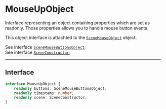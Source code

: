 # MouseUpObject 

Interface representing an object containing properties which are set as readonly. Those properties allows you to handle mouse button events.

This object interface is attachted to the [``SceneMouseObject``](./SceneMouseObject.md) object.

See interface [``SceneMouseButtonsObject``](./SceneMouseButtonsObject.md); <br>
See interface [``SceneConstructor``](./SceneConstructor.md);
- - -

## Interface 

```ts
interface MouseUpObject {
	readonly buttons: SceneMouseButtonsObject;
	readonly timestamp: number;
	readonly scene: SceneConstructor;
}
```